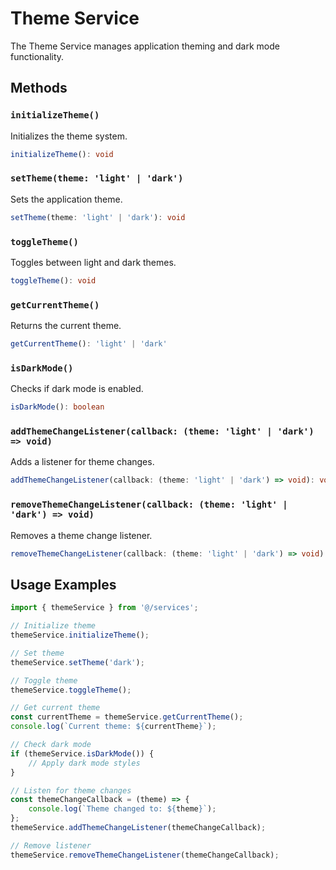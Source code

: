 # Theme Service

The Theme Service manages application theming and dark mode functionality.

## Methods

### `initializeTheme()`

Initializes the theme system.

```typescript
initializeTheme(): void
```

### `setTheme(theme: 'light' | 'dark')`

Sets the application theme.

```typescript
setTheme(theme: 'light' | 'dark'): void
```

### `toggleTheme()`

Toggles between light and dark themes.

```typescript
toggleTheme(): void
```

### `getCurrentTheme()`

Returns the current theme.

```typescript
getCurrentTheme(): 'light' | 'dark'
```

### `isDarkMode()`

Checks if dark mode is enabled.

```typescript
isDarkMode(): boolean
```

### `addThemeChangeListener(callback: (theme: 'light' | 'dark') => void)`

Adds a listener for theme changes.

```typescript
addThemeChangeListener(callback: (theme: 'light' | 'dark') => void): void
```

### `removeThemeChangeListener(callback: (theme: 'light' | 'dark') => void)`

Removes a theme change listener.

```typescript
removeThemeChangeListener(callback: (theme: 'light' | 'dark') => void): void
```

## Usage Examples

```typescript
import { themeService } from '@/services';

// Initialize theme
themeService.initializeTheme();

// Set theme
themeService.setTheme('dark');

// Toggle theme
themeService.toggleTheme();

// Get current theme
const currentTheme = themeService.getCurrentTheme();
console.log(`Current theme: ${currentTheme}`);

// Check dark mode
if (themeService.isDarkMode()) {
	// Apply dark mode styles
}

// Listen for theme changes
const themeChangeCallback = (theme) => {
	console.log(`Theme changed to: ${theme}`);
};
themeService.addThemeChangeListener(themeChangeCallback);

// Remove listener
themeService.removeThemeChangeListener(themeChangeCallback);
```
